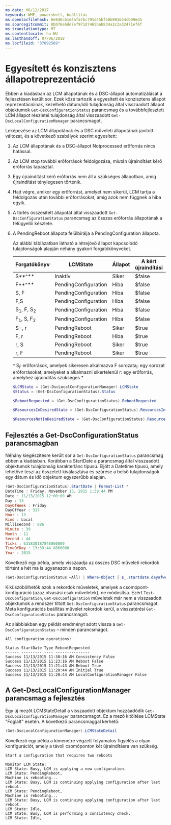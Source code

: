 ```yaml
---
ms.date: 06/12/2017
keywords: WMF, powershell, beállítás
ms.openlocfilehash: 0e8d0cb1e4afa7bc791d45bfb0b981654cb09ed5
ms.sourcegitcommit: 8b076ebde7ef971d7465bab834a3c2a32471ef6f
ms.translationtype: MT
ms.contentlocale: hu-HU
ms.lasthandoff: 07/06/2018
ms.locfileid: "37892569"
---
```

# <a name="unified-and-consistent-state-and-status-representation"></a>Egyesített és konzisztens állapotreprezentáció

Ebben a kiadásban az LCM állapotának és a DSC-állapot automatizálását a fejlesztésen került sor. Ezek közé tartozik a egyesített és konzisztens állapot reprezentációinak, kezelhető dátum/idő tulajdonság által visszaadott állapot objektumok `Get-DscConfigurationStatus` parancsmag és a továbbfejlesztett LCM állapot részletei tulajdonság által visszaadott `Get-DscLocalConfigurationManager` parancsmagot.

Leképezése az LCM állapotának és a DSC műveleti állapotának javított változat, és a következő szabályok szerint egyesített:

1. Az LCM állapotának és a DSC-állapot Notprocessed erőforrás nincs hatással.
2. Az LCM stop további erőforrások feldolgozása, miután újraindítást kérő erőforrás tapasztal.
3. Egy újraindítást kérő erőforrás nem áll a szükséges állapotban, amíg újraindítást ténylegesen történik.
4. Hajt végre, amikor egy erőforrást, amelyet nem sikerül, LCM tartja a feldolgozás után további erőforrásokat, amíg azok nem függnek a hiba egyik.
5. A törlés összesített állapotát által visszaadott `Get-DscConfigurationStatus` parancsmag az összes erőforrás állapotának a felügyelői készlete.
6. A PendingReboot állapota felülbírálja a PendingConfiguration állapota.

   Az alábbi táblázatban látható a létrejövő állapot kapcsolódó tulajdonságok alapján néhány gyakori forgatókönyveket.

   | Forgatókönyv                    | LCMState       | Állapot | A kért újraindítási  | ResourcesInDesiredState  | ResourcesNotInDesiredState |
   |---------------------------------|----------------------|------------|---------------|------------------------------|--------------------------------|
   | S**^**                          | Inaktív                 | Siker    | $false        | S                            | $null                          |
   | F**^**                          | PendingConfiguration | Hiba    | $false        | $null                        | F                              |
   | S, F                             | PendingConfiguration | Hiba    | $false        | S                            | F                              |
   | F,S                             | PendingConfiguration | Hiba    | $false        | S                            | F                              |
   | S<sub>1</sub>, F, S<sub>2</sub> | PendingConfiguration | Hiba    | $false        | S<sub>1</sub>, S<sub>2</sub> | F                              |
   | F<sub>1</sub>, S, F<sub>2</sub> | PendingConfiguration | Hiba    | $false        | S                            | F<sub>1</sub>, F<sub>2</sub>   |
   | S-, r                            | PendingReboot        | Siker    | $true         | S                            | r                              |
   | F, r                            | PendingReboot        | Hiba    | $true         | $null                        | F, r                           |
   | r, S                            | PendingReboot        | Siker    | $true         | $null                        | r                              |
   | r, F                            | PendingReboot        | Siker    | $true         | $null                        | r                              |

   ^
   S<sub>i</sub>: erőforrások, amelyek sikeresen alkalmazva F sorozata<sub>i</sub>: egy sorozat erőforrásokat, amelyeket a alkalmazni sikertelenül r: egy erőforrás, amelyhez újraindítás szükséges \*

   ```powershell
   $LCMState = (Get-DscLocalConfigurationManager).LCMState
   $Status = (Get-DscConfigurationStatus).Status

   $RebootRequested = (Get-DscConfigurationStatus).RebootRequested

   $ResourcesInDesiredState = (Get-DscConfigurationStatus).ResourcesInDesiredState

   $ResourcesNotInDesiredState = (Get-DscConfigurationStatus).ResourcesNotInDesiredState
   ```

## <a name="enhancement-in-get-dscconfigurationstatus-cmdlet"></a>Fejlesztés a Get-DscConfigurationStatus parancsmagban

Néhány kiegészítésre került sor a `Get-DscConfigurationStatus` parancsmag ebben a kiadásban. Korábban a StartDate a parancsmag által visszaadott objektumok tulajdonság karakterlánc típusú. Eljött a Datetime típusú, amely lehetővé teszi az összetett kiválasztása és szűrése a belső tulajdonságok egy dátum és idő objektum egyszerűbb alapján.

```powershell
(Get-DscConfigurationStatus).StartDate | Format-List *
DateTime : Friday, November 13, 2015 1:39:44 PM
Date : 11/13/2015 12:00:00 AM
Day : 13
DayOfWeek : Friday
DayOfYear : 317
Hour : 13
Kind : Local
Millisecond : 886
Minute : 39
Month : 11
Second : 44
Ticks : 635830187848860000
TimeOfDay : 13:39:44.8860000
Year : 2015
```

Következő egy példa, amely visszaadja az összes DSC műveleti rekordok történt a hét ma is ugyanazon a napon.

```powershell
(Get-DscConfigurationStatus –All) | Where-Object { $_.startdate.dayofweek -eq (Get-Date).DayOfWeek }
```

Kiküszöbölhetők azok a rekordok műveletek, amelyek a csomópont-konfiguráció (azaz olvasási csak műveletek), ne módosítsa. Ezért `Test-DscConfiguration`, `Get-DscConfiguration` műveletek már nem a visszaadott objektumok a rendszer tiltott `Get-DscConfigurationStatus` parancsmagot.
Meta konfigurációs beállítás művelet rekordok kerül, a visszatérési `Get-DscConfigurationStatus` parancsmagot.

Az alábbiakban egy példát eredményt adott vissza a `Get-DscConfigurationStatus` – minden parancsmagot.

```output
All configuration operations:

Status StartDate Type RebootRequested
------ --------- ---- ---------------
Success 11/13/2015 11:38:16 AM Consistency False
Success 11/13/2015 11:23:16 AM Reboot False
Success 11/13/2015 11:21:43 AM Reboot True
Success 11/13/2015 11:20:44 AM Initial True
Success 11/13/2015 11:20:44 AM LocalConfigurationManager False
```

## <a name="enhancement-in-get-dsclocalconfigurationmanager-cmdlet"></a>A Get-DscLocalConfigurationManager parancsmag a fejlesztés

Egy új mezőt LCMStateDetail a visszaadott objektum hozzáadódik `Get-DscLocalConfigurationManager` parancsmagot. Ez a mező kitöltése LCMState "Foglalt" esetén. A következő parancsmaggal kérhető:

```powershell
(Get-DscLocalConfigurationManager).LCMStateDetail
```

Következő egy példa a kimenetre végzett folyamatos figyelés a olyan konfigurációt, amely a távoli csomóponton két újraindításra van szükség.

```output
Start a configuration that requires two reboots

Monitor LCM State:
LCM State: Busy, LCM is applying a new configuration.
LCM State: PendingReboot,
Machine is rebooting...
LCM State: Busy, LCM is continuing applying configuration after last reboot.
LCM State: PendingReboot,
Machine is rebooting...
LCM State: Busy, LCM is continuing applying configuration after last reboot.
LCM State: Idle,
LCM State: Busy, LCM is performing a consistency check.
LCM State: Idle,
```